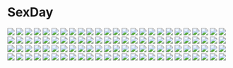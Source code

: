 # SexDay
![](https://konachan.com/image/e73c97a8e1f647cd981ac08993cc84c6/Konachan.com%20-%20130339%20beach%20brown_hair%20long_hair%20nipples%20topless.jpg)
![](https://konachan.com/image/03e8b2025e65aed69c32031d25c8bc03/Konachan.com%20-%2012122%20love_hina%20maehara_shinobu.jpg)
![](https://konachan.com/jpeg/cf6f18586f0e533cfe0d6545a9d2a067/Konachan.com%20-%20236362%20barefoot%20breasts%20fate_grand_order%20fate_%28series%29%20gloves%20gray_hair%20military%20naturalton%20nipples%20nopan%20open_shirt%20pussy%20red_eyes%20uncensored%20uniform.jpg)
![](https://konachan.com/image/f634b2200514e0fa4b30f271c800d383/Konachan.com%20-%2048307%20favorite%20happy_margaret%21%20kitanoji_nozomi%20kokonoka.jpg)
![](https://konachan.com/image/761cfa5a02a0c207a11ed8e592201cb9/Konachan.com%20-%208950%20kanon%20sawatari_makoto.jpg)
![](https://konachan.com/jpeg/dc32b2a000693529dcda2c6c2670221e/Konachan.com%20-%20278680%20animal_ears%20bed%20blush%20breasts%20cameltoe%20catgirl%20long_hair%20necklace%20no_bra%20original%20panties%20red_eyes%20see_through%20tail%20thighhighs%20underwear%20yoshida_iyo.jpg)
![](https://konachan.com/image/fcf29805a13ba155d5eb9c00a003a378/Konachan.com%20-%2099077%20tagme.jpg)
![](https://konachan.com/image/49a81cb2a1eb0b43e88211d00d7bb4ad/Konachan.com%20-%2059220%20armor%20black_hair%20black_rock_shooter%20blue_eyes%20cape%20chain%20fang%20fire%20gun%20kuroi_mato%20long_hair%20navel%20shorts%20stars%20sword%20twintails%20weapon.jpg)
![](https://konachan.com/jpeg/eefc745cd538ddcb0788e4a2a9443cb4/Konachan.com%20-%2044162%20breasts%20cc%20cleavage%20code_geass%20green_hair%20lelouch_lamperouge%20male%20white.jpg)
![](https://konachan.com/image/d2b53e26f9173abc8c41fb2ec021f5c6/Konachan.com%20-%20283753%20bang_dream%21%20building%20dark%20group%20guitar%20hikawa_sayo%20imai_lisa%20instrument%20microphone%20minato_yukina%20shirokane_rinko%20udagawa_ako%20yurichtofen.jpg)
![](https://konachan.com/image/581069d8acf1aeb656b744df222232b3/Konachan.com%20-%20117054%20bra%20cheerleader%20hiiragi_kagami%20hiiragi_tsukasa%20lucky_star%20panties%20striped_panties%20underwear.jpg)
![](https://konachan.com/jpeg/a6a69f3a00edf3c39fb1e657130e5513/Konachan.com%20-%20149985%20araragi_koyomi%20bakemonogatari%20black_hair%20book%20glasses%20hanekawa_tsubasa%20male%20purple_hair%20scan%20school_uniform%20senjougahara_hitagi%20thighhighs.jpg)
![](https://konachan.com/jpeg/c62d606a79d382dc5ad42fcb17d8ed3c/Konachan.com%20-%20273790%202girls%20blonde_hair%20gray_hair%20headband%20hokaze_junko%20long_hair%20orange_eyes%20school_uniform%20shokuhou_misaki%20skirt%20tautiki%20thighhighs%20yellow_eyes.jpg)
![](https://konachan.com/image/67a5a0625a744a1c64f573a6a67c5435/Konachan.com%20-%2071009%20blonde_hair%20blood%20breasts%20fang%20flandre_scarlet%20nipples%20orange_eyes%20ribbons%20short_hair%20touhou%20vampire%20wings.jpg)
![](https://konachan.com/image/7e851a961c38ca8037a140727cc494bf/Konachan.com%20-%2011100%20bath%20carnelian%20kao_no_nai_tsuki%20kuraki_suzuna.jpg)
![](https://konachan.com/image/f7ffaf702dd72c34fd939e3588ebd324/Konachan.com%20-%2027303%20frederica_bernkastel%20umineko_no_naku_koro_ni.jpg)
![](https://konachan.com/image/f4f2f33a9f31f8c24bb7adb75c4531a8/Konachan.com%20-%209214%20original%20pointed_ears%20tomomimi_shimon.jpg)
![](https://konachan.com/image/63bb8053d8bd5589cf9d182a31a4ec19/Konachan.com%20-%20122826%20aqua_eyes%20aqua_hair%20elbow_gloves%20gloves%20hatsune_miku%20headphones%20long_hair%20miku_append%20seafh%20twintails%20vocaloid.jpg)
![](https://konachan.com/image/6c8dcc667a7a18ecf28a85e6ad855e2d/Konachan.com%20-%20166637%20ahira_yuzu%20bow%20brown_eyes%20brown_hair%20dress%20food%20original%20short_hair%20summer%20summer_dress%20twintails.jpg)
![](https://konachan.com/image/db3d75c8a6c5077eaa687b9c56fe281b/Konachan.com%20-%2050239%20akashio%20fujiwara_no_mokou%20touhou.jpg)
![](https://konachan.com/image/6722f82af8af934decf1ee8c68d4d537/Konachan.com%20-%20185974%20aaru%20flowers%20green_eyes%20green_hair%20hatsune_miku%20long_hair%20skirt%20thighhighs%20tie%20twintails%20vocaloid.jpg)
![](https://konachan.com/image/8fe18bd7f2475a0504b143fbc853d903/Konachan.com%20-%20160807%20archlich%20brown_hair%20houraisan_kaguya%20japanese_clothes%20long_hair%20touhou.jpg)
![](https://konachan.com/jpeg/efb6418eb8594dc331a0229c1146b75b/Konachan.com%20-%20259603%20animal_ears%20blue_gk%20blush%20breasts%20cleavage%20fate_extra%20foxgirl%20kneehighs%20long_hair%20no_bra%20open_shirt%20pink_hair%20shirt%20tie%20twintails%20white%20yellow_eyes.jpg)
![](https://konachan.com/image/3cc93d4c7e625582490f02304b82660c/Konachan.com%20-%2088535%20tagme.jpg)
![](https://konachan.com/jpeg/c7e9f52bccf9aa0281a7573c899bea91/Konachan.com%20-%20151213%20ass%20black_hair%20bra%20breasts%20cleavage%20game_cg%20long_hair%20minori%20natsuzora_no_perseus%20panties%20shouna_mitsuishi%20toono_ren%20underwear%20undressing.jpg)
![](https://konachan.com/jpeg/b8a60ac4fc84454e81c6c5bc149feb45/Konachan.com%20-%20193768%20angela_balzac%20ass%20blonde_hair%20blue_eyes%20bodysuit%20expelled_from_paradise%20long_hair%20mechagirl%20sasakawa_arumi%20skintight%20space%20twintails.jpg)
![](https://konachan.com/jpeg/e5d387addc3886f618a52d67f32cda03/Konachan.com%20-%2018490%20animal%20anita_king%20frog%20read_or_die.jpg)
![](https://konachan.com/jpeg/dfd600136b899ac1f561195b7c178a58/Konachan.com%20-%20250552%20bikini%20blue_eyes%20breasts%20cropped%20iizuki_tasuku%20long_hair%20nipples%20pink_hair%20ponytail%20scan%20swimsuit.jpg)
![](https://konachan.com/jpeg/54be6f347b355110b6f6cbdf4a71751c/Konachan.com%20-%20293190%20anthropomorphism%20azur_lane%20blonde_hair%20glasses%20halloween%20loli%20long_hair%20pink_hair%20sakiyamama%20smalley_%28azur_lane%29%20thighhighs%20white_hair.jpg)
![](https://konachan.com/image/71bbfb2d49377185651f7c82bf0554a7/Konachan.com%20-%20299573%20fukanomi_kafka%20iriam%20japanese_clothes%20kimono%20long_hair%20shimashima08123.jpg)
![](https://konachan.com/jpeg/f5c0a2691eef57d1cc87dff68fd482ce/Konachan.com%20-%2017316%20genshiken%20ogiue_chika%20vector.jpg)
![](https://konachan.com/jpeg/427f77c9c7ef544262b3fe5c27a90727/Konachan.com%20-%20262317%20animal_ears%20catgirl%20hinata_channel%20kurumai%20loli%20nekomiya_hinata.jpg)
![](https://konachan.com/image/be407c8f6ca28c36b2d1841e3104b09c/Konachan.com%20-%2066078%20demon%20flandre_scarlet%20group%20hong_meiling%20izayoi_sakuya%20koakuma%20mage%20magic%20maid%20patchouli_knowledge%20remilia_scarlet%20touhou%20vampire.jpg)
![](https://konachan.com/image/a0a8932dfba9c1ca9b5149ed30d51ec3/Konachan.com%20-%207223%20gagraphic%20logo%20mattaku_mosuke%20watermark.jpg)
![](https://konachan.com/image/672669b417d10968ea26da013148a59e/Konachan.com%20-%20219505%202girls%20animal_ears%20armor%20bow_%28weapon%29%20foxgirl%20hoodie%20katana%20long_hair%20orange_hair%20original%20purple_eyes%20red_eyes%20ryuuzaki_ichi%20sword%20tail%20weapon.jpg)
![](https://konachan.com/image/69314aa24636a8d17d60eac2976280ab/Konachan.com%20-%2013825%20all_male%20death_note%20food%20fruit%20l%20male%20strawberry.jpg)
![](https://konachan.com/jpeg/e0b498be705a5a2fb49cb642ba72d087/Konachan.com%20-%20149595%20arima_yousuke%20game_cg%20hinomiya_ayari%20kagami_yuuko%20ko%7Echa%20witch%27s_garden.jpg)
![](https://konachan.com/jpeg/3b0611d86a1d78581d8ecb9969805f60/Konachan.com%20-%20206920%20animal%20bird%20nanomortis%20original%20polychromatic%20white_hair.jpg)
![](https://konachan.com/image/daf0999e1010cfb48980facd83a1e19c/Konachan.com%20-%2037846%20shirogane_no_soleil%20tsurugi_hagane.jpg)
![](https://konachan.com/image/cf82135b298234258ca0bda5c7478077/Konachan.com%20-%2072871%20akiyama_mio%20hirasawa_yui%20k-on%21%20scan%20school_uniform%20tainaka_ritsu.jpg)
![](https://konachan.com/image/dd01f367867c4656bdff43e83f55d818/Konachan.com%20-%20158806%202girls%20blue_eyes%20blush%20breasts%20cleavage%20fang%20long_hair%20mao_%28alepricos%29%20monster_hunter%20red_eyes%20white_hair%20wink%20zinogre_%28armor%29.jpg)
![](https://konachan.com/image/bb406e5f7a39f2ced7deaea483545422/Konachan.com%20-%2080559%20aqua_hair%20green_eyes%20hatsune_miku%20twintails%20vocaloid.jpg)
![](https://konachan.com/jpeg/0f78d6b9392ee8a5575d215ca5bc0cba/Konachan.com%20-%20151186%20cabbit%20game_cg%20kimi_e_okuru_sora_no_hana%20shimono_sumire%20yukie.jpg)
![](https://konachan.com/jpeg/3c3234a9c880aed4867ed49303f3a8f1/Konachan.com%20-%20224596%20barefoot%20butterfly%20clouds%20erylia%20fairy%20mathias_leth%20original%20panties%20pink_hair%20ponytail%20rain%20sky%20sleeping%20underwear%20water%20watermark%20wings.jpg)
![](https://konachan.com/jpeg/4c09038d06d4a69f2495bfd8795aca63/Konachan.com%20-%20255902%20animal_ears%20bell%20blush%20breasts%20cat_smile%20cleavage%20collar%20food%20foxgirl%20gloves%20long_hair%20muryou%20pink_hair%20ponytail%20tail%20tamamo_cat%20thighhighs.jpg)
![](https://konachan.com/jpeg/910c210bdd678edd9ece76a6734f6f6f/Konachan.com%20-%20163092%20exit_tunes%20fujima_takuya%20green_eyes%20green_hair%20gumi%20instrument%20short_hair%20vocaloid.jpg)
![](https://konachan.com/jpeg/dc6ededf43be753216e3a981e398ef50/Konachan.com%20-%20283803%20barefoot%20bra%20breasts%20cropped%20demon%20gloves%20lactation%20loli%20nipples%20no_bra%20nopan%20original%20panties%20panty_pull%20pink_hair%20succubus%20tail%20twintails%20underwear.jpg)
![](https://konachan.com/image/0366876f305e21ade7f82cb337d843cc/Konachan.com%20-%2097092%203rd_eye%20black_hair%20bloody_rondo%20blush%20censored%20game_cg%20kamizu_sayaka%20panties%20purple_eyes%20sakaki_maki%20school_uniform%20spread_legs%20thighhighs%20underwear.jpg)
![](https://konachan.com/image/2a0ddda2207342b89ac7d7600ca52a17/Konachan.com%20-%2013241%20all_male%20bleach%20ichimaru_gin%20male.jpg)
![](https://konachan.com/jpeg/bda367d71e3792eb3f93f51001df7b64/Konachan.com%20-%20143478%20blush%20breasts%20game_cg%20narumi_yuu%20nipples%20panties%20pantyhose%20pussy%20pussy_juice%20school_uniform%20skirt%20skirt_lift%20tenjo_rio%20tie%20uncensored%20underwear%20wet.jpg)
![](https://konachan.com/image/fe5adc1f22b9845f8f6b09ed5153a4c3/Konachan.com%20-%20125157%20dragon%20fan%20flowers%20japanese_clothes%20monono%20original%20yellow_eyes.jpg)
![](https://konachan.com/image/04fd53674b19efb6cf2dd81c9aca72de/Konachan.com%20-%20157098%20aqua_eyes%20aqua_hair%20bandage%20blood%20crying%20hatsune_miku%20monaco0704%20rolling_girl_%28vocaloid%29%20tie%20twintails%20vocaloid.jpg)
![](https://konachan.com/jpeg/b386a4d4252a1953198b7e760685e2cd/Konachan.com%20-%20210133%20chibi%20game_cg%20houjou_akito%20male%20norumu_rosurisubagu%20touhikou_game%20yasuyuki.jpg)
![](https://konachan.com/image/e86ef56b7ea9ec7c4f2e0145e0546987/Konachan.com%20-%2047956%202girls%20bed%20kousaka_tamaki%20panties%20school_uniform%20striped_panties%20thighhighs%20to_heart%20to_heart_2%20underwear%20yuzuhara_konomi%20zettai_ryouiki.jpg)
![](https://konachan.com/image/fab38237375593e85b258326103b3ea1/Konachan.com%20-%20154945%20bed%20brown_hair%20underwear%20yuki18r.jpg)
![](https://konachan.com/image/2144bb04fe0487b5ab1998429377f55f/Konachan.com%20-%20290110%20ass%20black_hair%20blush%20breasts%20green_eyes%20long_hair%20naitou_kirara%20nipples%20nude%20original%20shower%20wet.jpg)
![](https://konachan.com/image/8b4c75308e1dfcc461748fbb808203e8/Konachan.com%20-%20295988%20bb_%28fate%29%20blush%20breasts%20cape%20clouds%20cocoablue23%20fate_grand_order%20fate_%28series%29%20gloves%20long_hair%20purple_eyes%20purple_hair%20ribbons%20sky%20swimsuit%20water.jpg)
![](https://konachan.com/image/fabc4fd22e633e525ca818d8a883f3aa/Konachan.com%20-%2049598%20bleach%20kuchiki_rukia.jpg)
![](https://konachan.com/image/bf8dd786e14a1406a9c38bbd40240402/Konachan.com%20-%20117928%20blue_hair%20breasts%20green_eyes%20original%20panties%20stockings%20tie%20underwear.jpg)
![](https://konachan.com/image/5fe227eb8e84e34441744e412fed8758/Konachan.com%20-%2063323%20touhou%20yakumo_yukari.jpg)
![](https://konachan.com/image/52c4776734436aab6b7853f46fe767f8/Konachan.com%20-%20108972%20pink_hair%20purple_eyes%20tagme%20towel%20wet.jpg)
![](https://konachan.com/image/11fe9ff627da4230f00a6a8db374cf10/Konachan.com%20-%20288660%20autumn%20elise_%28piclic%29%20green_eyes%20green_hair%20hatsune_miku%20japanese_clothes%20kimono%20leaves%20long_hair%20shrine%20sunset%20twintails%20umbrella%20vocaloid.jpg)
![](https://konachan.com/image/f2ccf6a19fb1e016f44145d316eda8db/Konachan.com%20-%20298153%20animal_ears%20blue_eyes%20brown_hair%20building%20clouds%20gloves%20japanese_clothes%20kimono%20mousegirl%20original%20short_hair%20sky%20torii%20umbrella%20winter.jpg)
![](https://konachan.com/image/7eeeaddf53aa680c2a0a6f27f0eed4ae/Konachan.com%20-%20210383%20beach%20blue_hair%20breasts%20judith%20kiku_%28kztk5528%29%20long_hair%20nipples%20nude%20pointed_ears%20pubic_hair%20red_eyes%20tales_of_vesperia%20twintails.jpg)
![](https://konachan.com/image/429cea8a194c8b11589592a18e616ba4/Konachan.com%20-%2070508%20gloves%20hatsune_miku%20japanese_clothes%20jyuru%20vocaloid.jpg)
![](https://konachan.com/jpeg/818e1a8dd6c1e2b24f7f5a67053f92f7/Konachan.com%20-%20275483%20blue%20blush%20elbow_gloves%20gloves%20kemono_friends%20long_hair%20navel%20signed%20skirt%20tail%20thighhighs%20white_hair%20wings%20yellow_eyes%20zettai_ryouiki.jpg)
![](https://konachan.com/jpeg/6271e317ab88a94c04dd29d7b74defd7/Konachan.com%20-%20241113%20annin_doufu%20black_hair%20hoshi_shouko%20idolmaster%20idolmaster_cinderella_girls%20idolmaster_cinderella_girls_starlight_stage%20maekawa_miku%20nakano_yuka.jpg)
![](https://konachan.com/jpeg/b31cdf57cf18493553fa29aa533baf4e/Konachan.com%20-%2015443%20ayanami_rei%20neon_genesis_evangelion.jpg)
![](https://konachan.com/jpeg/69d644b5eff4db9f7f799e05ba380f1a/Konachan.com%20-%2061287%20bakemonogatari%20hachikuji_mayoi%20loli%20monogatari_%28series%29.jpg)
![](https://konachan.com/image/e099cfb1a677a796b8729fd93d42846b/Konachan.com%20-%20149442%20amami_haruka%20boots%20futami_ami%20futami_mami%20ganaha_hibiki%20group%20hoshii_miki%20idolmaster%20minase_iori%20miura_azusa%20music%20shijou_takane%20skirt%20tagme%20twins.jpg)
![](https://konachan.com/jpeg/124ebcbcfeb138aeadaae51eb28a0549/Konachan.com%20-%20222578%20ass%20barefoot%20bed%20black_hair%20game_cg%20innocent_grey%20kara_no_shoujo_2%20no_bra%20panties%20shirosaki_michiru%20short_hair%20sugina_miki%20topless%20underwear.jpg)
![](https://konachan.com/image/f902860f94b84e738aa3bce54fd8fb44/Konachan.com%20-%20206632%202girls%20animal_ears%20blonde_hair%20candy%20crossover%20flowers%20gj_bu%20kirara_bernstein%20maid%20nijiura_maids%20purple_hair%20rainbow%20short_hair%20sunimu%20yakui.jpg)
![](https://konachan.com/jpeg/3b7bf4e84b8a84774f7b5dec1da8c0a3/Konachan.com%20-%20296605%20black_hair%20blush%20breasts%20cafe_stella_to_shinigami_no_chou%20game_cg%20long_hair%20muririn%20nipples%20nude%20shiki_natsume%20yellow_eyes%20yuzusoft.jpg)
![](https://konachan.com/jpeg/830dfbfa521924e39d06f34d41342a70/Konachan.com%20-%2050934%20chibi%20di_gi_charat%20loli%20pop%20puchiko%20scan.jpg)
![](https://konachan.com/jpeg/410fd1bf3e5f7e95251cbedf5af5874d/Konachan.com%20-%20230225%20ass%20berochu%20cameltoe%20game_cg%20garter%20long_hair%20maid%20nakano_sora%20orange_hair%20panties%20ponytail%20purple_eyes%20pussy_juice%20silkys_plus%20underwear%20waitress.jpg)
![](https://konachan.com/jpeg/3920ea97c2a4d701132bc065e5a9c2d6/Konachan.com%20-%20144891%20blonde_hair%20blush%20game_cg%20imouto_no_katachi%20male%20mima_chimari%20mima_yukito%20school_uniform%20short_hair%20sphere%20sunset%20tagme_%28artist%29%20water.jpg)
![](https://konachan.com/jpeg/14acb24e070a4765c9e40d943a3d91ef/Konachan.com%20-%2054228%20bandaid%20nanao_naru%20panties%20striped_panties%20thighhighs%20twintails%20underwear.jpg)
![](https://konachan.com/jpeg/00bd340b863df0231ae710717266fd2b/Konachan.com%20-%20121033%20breasts%20cleavage%20red_hair%20tengen_toppa_gurren_lagann%20thighhighs%20transparent%20vector%20yoko_littner.jpg)
![](https://konachan.com/jpeg/2b0038207ee9ee7bbad0d68fba8e079c/Konachan.com%20-%20150727%20game_cg%20kanojo_to_ore_to_koibito_to%20marui%20matsugami_haruto%20mihagino_ayano%20pulltop%20tokuyoshi_yuuko.jpg)
![](https://konachan.com/image/26f85a067a72c3a8b448f79217dcbba3/Konachan.com%20-%20206247%20animal%20bowser%20cigarette%20dog%20dress%20f-zero%20god_of_war%20kratos%20mario%20minecraft%20rockman%20saejin_oh%20signed%20smoking%20star_fox%20toad%20uncharted%20wario%20warioware.jpg)
![](https://konachan.com/jpeg/7f6b225f9325fec6919c7151d2d0fc34/Konachan.com%20-%20168214%20bed%20blue_eyes%20blush%20breasts%20censored%20cinematograph%20game_cg%20kanzaki_sayaka%20nipples%20oosaki_shinya%20penis%20pussy%20red_hair%20sex%20short_hair%20thighhighs%20wet.jpg)
![](https://konachan.com/jpeg/9b72b9093a4b27ac1efac22ed0f35185/Konachan.com%20-%20267631%202girls%20bikini%20blue_eyes%20blush%20breasts%20catgirl%20cleavage%20cosplay%20foxgirl%20hat%20long_hair%20navel%20original%20red_eyes%20swimsuit%20tail%20tiffy%20water%20watermark.jpg)
![](https://konachan.com/image/d58b8ee8fa4d872a544a5098a7b31cdf/Konachan.com%20-%20183376%20animal_ears%20anthropomorphism%20hiiragi_tomoka%20honey%20kantai_collection%20kumano_%28kancolle%29%20tagme.jpg)
![](https://konachan.com/image/3cb22513f90bc8f52f34a62714b89ccd/Konachan.com%20-%20163879%20arsenixc%20everlasting_summer%20landscape%20nobody%20scenic%20tree.jpg)
![](https://konachan.com/image/1353e7e9ade558c4e9f65c73adca8c02/Konachan.com%20-%20262095%20anthropomorphism%20ass%20blonde_hair%20clouds%20gray_eyes%20loli%20long_hair%20panties%20rensouhou-chan%20robot%20skirt%20sky%20thighhighs%20underwear%20yonjyuugo.jpg)
![](https://konachan.com/image/209bc17dc3c2df59dabc81accb5e0359/Konachan.com%20-%20130318%20asagi_shii%20blonde_hair%20green_eyes%20hat%20moriya_suwako%20pantyhose%20touhou.jpg)
![](https://konachan.com/jpeg/0b40835d41d0d494349a38600e4f71eb/Konachan.com%20-%20272456%202girls%20bed%20blush%20breasts%20egyptian_queen_ebony%20food%20fruit%20game_cg%20mirror_%28game%29%20nipples%20pussy%20pussy_juice%20tagme_%28artist%29%20uncensored%20yuri.jpg)
![](https://konachan.com/jpeg/d0dc671bafde543166529ceba02f3140/Konachan.com%20-%20165912%20blue_hair%20blush%20bra%20dressing%20game_cg%20garter_belt%20maki_yahiro%20melody_fork%20nosferatu_no_omocha%20panties%20thighhighs%20underwear.jpg)
![](https://konachan.com/jpeg/09fe32ccdd3b945f4530a5c378e91440/Konachan.com%20-%20248973%20campus%20game_cg%20hatsukoi_syndrome%20lunalight_baker%20male%20nagayama_yuunon.jpg)
![](https://konachan.com/jpeg/f38b17c4c802cc9876f7850107585d40/Konachan.com%20-%20183807%20atou_ai%20breasts%20game_cg%20garden_soft%20long_hair%20love_replica%20nipples%20takada_kazuhiro.jpg)
![](https://konachan.com/image/178759b34b3755a70955729bda86c1ed/Konachan.com%20-%20104717%20aqua_hair%20ayatudura%20glasses%20hatsune_miku%20long_hair%20thighhighs%20twintails%20vocaloid.jpg)
![](https://konachan.com/jpeg/e41a41edc09ca1f6eae7044e1844ce8d/Konachan.com%20-%20132774%20brown_eyes%20dracu-riot%21%20flowers%20game_cg%20inamura_rio%20male%20muririn%20mutsura_yuuto%20night%20purple_hair%20wedding_attire%20yuzusoft.jpg)
![](https://konachan.com/image/4c229c66337b94068e373f87a5091883/Konachan.com%20-%2034064%20little_busters%21%20na-ga%20noumi_kudryavka.jpg)
![](https://konachan.com/image/c69a91031ccb4bb7d61203c06187e756/Konachan.com%20-%20101266%20bow%20brown_hair%20hakurei_reimu%20hanasaki_mahiru%20japanese_clothes%20miko%20red_eyes%20touhou.jpg)
![](https://konachan.com/image/05036088ac1964b7bc3d5f76a264a0d8/Konachan.com%20-%204915%20air%20michiru%20tohno_minagi.jpg)
![](https://konachan.com/image/8def8ff338517d3652c3f7fac1b67ab7/Konachan.com%20-%2011932%20pointed_ears%20tagme.jpg)
![](https://konachan.com/image/990deaa02b1607ddf333904621a4f18d/Konachan.com%20-%2056502%20azmaria_hendric%20chrono_crusade%20monochrome.jpg)
![](https://konachan.com/image/f62ecca821780342d1f9d1b193ae08a3/Konachan.com%20-%20277660%20anou%20ass%20blonde_hair%20breasts%20fate_grand_order%20fate_%28series%29%20long_hair%20no_bra%20nopan%20open_shirt%20red_eyes%20thighhighs%20tiara%20twintails.jpg)
![](https://konachan.com/image/093ba1cad1e329bbc307acb2ca25d2ad/Konachan.com%20-%2038334%20group%20itsukushima_takako%20jyuujyou_shion%20kamioka_yukari%20male%20mikado_mariya%20miyanokouji_mizuho%20norita%20school_uniform%20suoin_kana%20takashima_ichiko%20trap.jpg)
![](https://konachan.com/image/60190f23fe4e236a28fdd6f6e5e6e3ea/Konachan.com%20-%20302567%20bikini%20blush%20breast_hold%20breasts%20brown_eyes%20brown_hair%20cum%20idolmaster%20lolicept%20navel%20paizuri%20pubic_hair%20swimsuit%20totoki_airi%20twintails.jpg)
